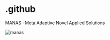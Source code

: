 # .github
MANAS : Meta Adaptive Novel Applied Solutions

![manas](https://github.com/user-attachments/assets/4367278a-9439-41ff-a19d-042e1bf73ae2)
